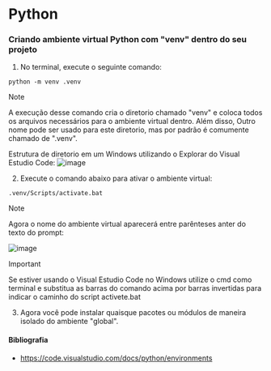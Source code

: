 # Python


### Criando ambiente virtual Python com "venv" dentro do seu projeto

1. No terminal, execute o seguinte comando:
```
python -m venv .venv
```
>[!NOTE]
>A execução desse comando cria o diretorio chamado "venv" e coloca todos os arquivos necessários para o ambiente virtual dentro. Além disso, Outro nome pode ser usado para este diretorio, mas por padrão é comumente chamado de ".venv".

Estrutura de diretorio em um Windows utilizando o Explorar do Visual Estudio Code:
![image](https://github.com/hugomotadev/python/assets/134611853/1b85a802-987e-4f76-8967-cf0018efd43c)

2. Execute o comando abaixo para ativar o ambiente virtual:
```
.venv/Scripts/activate.bat
```
>[!NOTE]
>Agora o nome do ambiente virtual aparecerá entre parênteses anter do texto do prompt:
>
>![image](https://github.com/hugomotadev/python/assets/134611853/513c8851-d588-485e-bd45-8eaffcfe811a)


> [!IMPORTANT]
> Se estiver usando o Visual Estudio Code no Windows utilize o cmd como terminal e substitua as barras do comando acima por barras invertidas para indicar o caminho do script activete.bat

3. Agora você pode instalar quaisque pacotes ou módulos de maneira isolado do ambiente "global".

 
#### Bibliografia

- https://code.visualstudio.com/docs/python/environments
